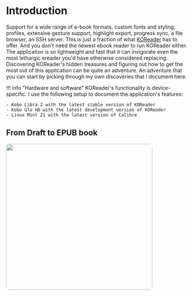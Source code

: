 # Introduction

Support for a wide range of e-book formats, custom fonts and styling, profiles, extensive gesture support, highlight export, progress sync, a file browser, an SSH server. This is just a fraction of what [KOReader](https://github.com/koreader/koreader) has to offer. And you don't need the newest ebook reader to run KOReader either. The application is so lightweight and fast that it can invigorate even the most lethargic ereader you'd have otherwise considered replacing. Discovering KOReader's hidden treasures and figuring out how to get the most out of this application can be quite an adventure. An adventure that you can start by picking through my own discoveries that I document here.

!!! info "Hardware and software"
    KOReader's functionality is device-specific. I use the following setup to document the application's features:

    - Kobo Libra 2 with the latest stable version of KOReader
    - Kobo Glo HD with the latest development version of KOReader
    - Linux Mint 21 with the latest version of Calibre

## From Draft to EPUB book

<a href="https://dmpop.gumroad.com/l/from-draft-to-epub"><img style="height: 400px; border-radius: 9px;" src="https://tokyoma.de/bookcovers/from-draft-to-epub.jpg"></a>